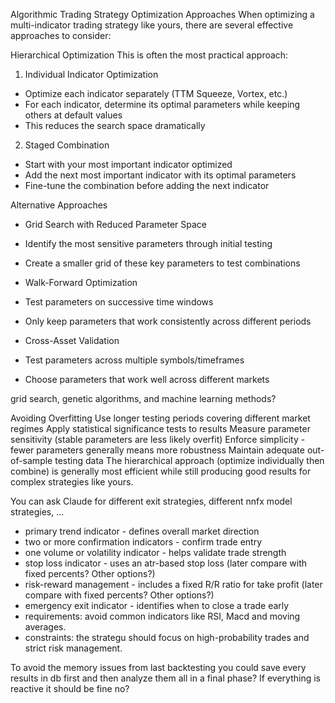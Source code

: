 Algorithmic Trading Strategy Optimization Approaches
When optimizing a multi-indicator trading strategy like yours, there are several effective approaches to consider:


Hierarchical Optimization
This is often the most practical approach:


1. Individual Indicator Optimization

- Optimize each indicator separately (TTM Squeeze, Vortex, etc.)
- For each indicator, determine its optimal parameters while keeping others at default values
- This reduces the search space dramatically

2. Staged Combination
- Start with your most important indicator optimized
- Add the next most important indicator with its optimal parameters
- Fine-tune the combination before adding the next indicator

Alternative Approaches

- Grid Search with Reduced Parameter Space
-  Identify the most sensitive parameters through initial testing
-  Create a smaller grid of these key parameters to test combinations

- Walk-Forward Optimization
-  Test parameters on successive time windows
-  Only keep parameters that work consistently across different periods

- Cross-Asset Validation
-  Test parameters across multiple symbols/timeframes
-  Choose parameters that work well across different markets

grid search, genetic algorithms, and machine learning methods?

Avoiding Overfitting
Use longer testing periods covering different market regimes
Apply statistical significance tests to results
Measure parameter sensitivity (stable parameters are less likely overfit)
Enforce simplicity - fewer parameters generally means more robustness
Maintain adequate out-of-sample testing data
The hierarchical approach (optimize individually then combine) is generally most efficient while still producing 
good results for complex strategies like yours.


You can ask Claude for different exit strategies, different nnfx model strategies, ...
- primary trend indicator - defines overall market direction
- two or more confirmation indicators - confirm trade entry
- one volume or volatility indicator - helps validate trade strength
- stop loss indicator - uses an atr-based stop loss (later compare with fixed percents? Other options?)
- risk-reward management - includes a fixed R/R ratio for take profit (later compare with fixed percents? Other options?)
- emergency exit indicator - identifies when to close a trade early
- requirements: avoid common indicators like RSI, Macd and moving averages.
- constraints: the strategu should focus on high-probability trades and strict risk management.

To avoid the memory issues from last backtesting you could save every results in db first and then analyze them all in
a final phase? If everything is reactive it should be fine no?
